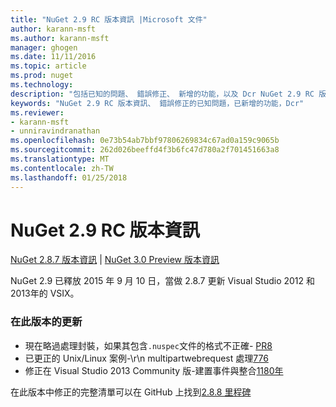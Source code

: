 ```yaml
---
title: "NuGet 2.9 RC 版本資訊 |Microsoft 文件"
author: karann-msft
ms.author: karann-msft
manager: ghogen
ms.date: 11/11/2016
ms.topic: article
ms.prod: nuget
ms.technology: 
description: "包括已知的問題、 錯誤修正、 新增的功能，以及 Dcr NuGet 2.9 RC 版本資訊。"
keywords: "NuGet 2.9 RC 版本資訊、 錯誤修正的已知問題，已新增的功能，Dcr"
ms.reviewer:
- karann-msft
- unniravindranathan
ms.openlocfilehash: 0e73b54ab7bbf97806269834c67ad0a159c9065b
ms.sourcegitcommit: 262d026beeffd4f3b6fc47d780a2f701451663a8
ms.translationtype: MT
ms.contentlocale: zh-TW
ms.lasthandoff: 01/25/2018
---
```

# <a name="nuget-29-rc-release-notes"></a>NuGet 2.9 RC 版本資訊

[NuGet 2.8.7 版本資訊](../release-notes/nuget-2.8.7.md) | [NuGet 3.0 Preview 版本資訊](../release-notes/nuget-3.0-preview.md)

NuGet 2.9 已釋放 2015 年 9 月 10 日，當做 2.8.7 更新 Visual Studio 2012 和 2013年的 VSIX。

### <a name="updates-in-this-release"></a>在此版本的更新

* 現在略過處理封裝，如果其包含`.nuspec`文件的格式不正確- [PR8](https://github.com/NuGet/NuGet2/pull/8)
* 已更正的 Unix/Linux 案例-\r\n multipartwebrequest 處理[776](https://github.com/NuGet/Home/issues/776)
* 修正在 Visual Studio 2013 Community 版-建置事件與整合[1180年](https://github.com/NuGet/Home/issues/1180)


在此版本中修正的完整清單可以在 GitHub 上找到[2.8.8 里程碑](https://github.com/NuGet/Home/issues?q=milestone%3A2.8.8+is%3Aclosed)
